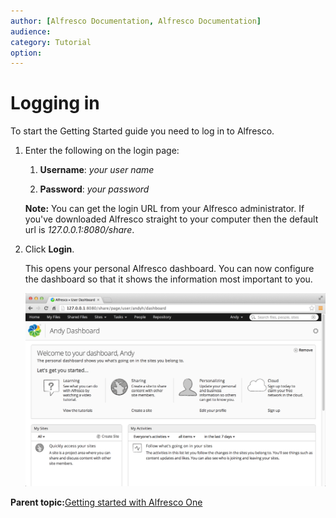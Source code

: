 ```yaml
---
author: [Alfresco Documentation, Alfresco Documentation]
audience: 
category: Tutorial
option: 
---
```


# Logging in

To start the Getting Started guide you need to log in to Alfresco.

1.  Enter the following on the login page:

    1.  **Username**: *your user name*

    2.  **Password**: *your password*

    **Note:** You can get the login URL from your Alfresco administrator. If you've downloaded Alfresco straight to your computer then the default url is *127.0.0.1:8080/share*.

2.  Click **Login**.

    This opens your personal Alfresco dashboard. You can now configure the dashboard so that it shows the information most important to you.

    ![Your Personal Dashboard](../images/gs-firstlogin.png)


**Parent topic:**[Getting started with Alfresco One](../concepts/gs-intro.md)

